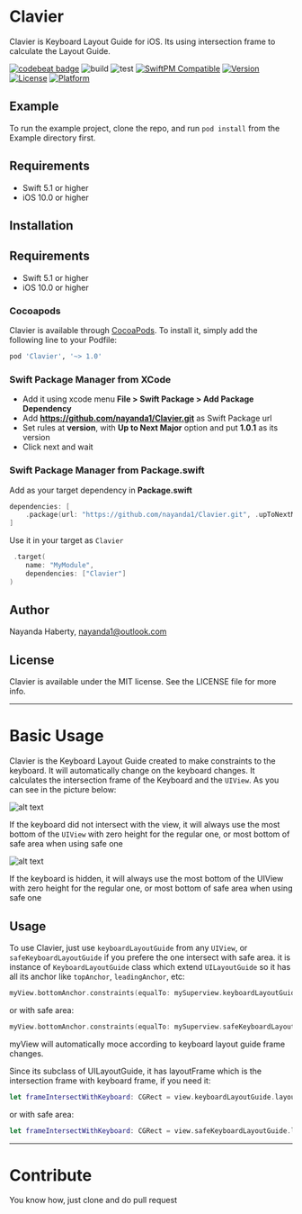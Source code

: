 # Clavier

Clavier is Keyboard Layout Guide for iOS. Its using intersection frame to calculate the Layout Guide.

[![codebeat badge](https://codebeat.co/badges/e012c68d-22fa-430a-8eb4-0c149d31f547)](https://codebeat.co/projects/github-com-nayanda1-clavier-main)
![build](https://github.com/nayanda1/Clavier/workflows/build/badge.svg)
![test](https://github.com/nayanda1/Clavier/workflows/test/badge.svg)
[![SwiftPM Compatible](https://img.shields.io/badge/SwiftPM-Compatible-brightgreen)](https://swift.org/package-manager/)
[![Version](https://img.shields.io/cocoapods/v/Clavier.svg?style=flat)](https://cocoapods.org/pods/Clavier)
[![License](https://img.shields.io/cocoapods/l/Clavier.svg?style=flat)](https://cocoapods.org/pods/Clavier)
[![Platform](https://img.shields.io/cocoapods/p/Clavier.svg?style=flat)](https://cocoapods.org/pods/Clavier)

## Example

To run the example project, clone the repo, and run `pod install` from the Example directory first.

## Requirements

- Swift 5.1 or higher
- iOS 10.0 or higher

## Installation

## Requirements

- Swift 5.1 or higher
- iOS 10.0 or higher

### Cocoapods

Clavier is available through [CocoaPods](https://cocoapods.org). To install
it, simply add the following line to your Podfile:

```ruby
pod 'Clavier', '~> 1.0'
```

### Swift Package Manager from XCode

- Add it using xcode menu **File > Swift Package > Add Package Dependency**
- Add **https://github.com/nayanda1/Clavier.git** as Swift Package url
- Set rules at **version**, with **Up to Next Major** option and put **1.0.1** as its version
- Click next and wait

### Swift Package Manager from Package.swift

Add as your target dependency in **Package.swift**

```swift
dependencies: [
    .package(url: "https://github.com/nayanda1/Clavier.git", .upToNextMajor(from: "1.0.1"))
]
```

Use it in your target as `Clavier`

```swift
 .target(
    name: "MyModule",
    dependencies: ["Clavier"]
)
```

## Author

Nayanda Haberty, nayanda1@outlook.com

## License

Clavier is available under the MIT license. See the LICENSE file for more info.

***

# Basic Usage

Clavier is the Keyboard Layout Guide created to make constraints to the keyboard. It will automatically change on the keyboard changes. It calculates the intersection frame of the Keyboard and the `UIView`. As you can see in the picture below:

![alt text](https://github.com/nayanda1/Clavier/blob/main/KeyboardUp.png)

If the keyboard did not intersect with the view, it will always use the most bottom of the `UIView` with zero height for the regular one, or most bottom of safe area when using safe one

![alt text](https://github.com/nayanda1/Clavier/blob/main/KeyboardDown.png)

If the keyboard is hidden, it will always use the most bottom of the UIView with zero height for the regular one, or most bottom of safe area when using safe one

## Usage

To use Clavier, just use `keyboardLayoutGuide` from any `UIView`, or `safeKeyboardLayoutGuide` if you prefere the one intersect with safe area. it is instance of `KeyboardLayoutGuide` class which extend `UILayoutGuide` so it has all its anchor like `topAnchor`, `leadingAnchor`, etc:

```swift
myView.bottomAnchor.constraints(equalTo: mySuperview.keyboardLayoutGuide.topAnchor)
```

or with safe area:

```swift
myView.bottomAnchor.constraints(equalTo: mySuperview.safeKeyboardLayoutGuide.topAnchor)
```

myView will automatically moce according to keyboard layout guide frame changes.

Since its subclass of UILayoutGuide, it has layoutFrame which is the intersection frame with keyboard frame, if you need it:

```swift
let frameIntersectWithKeyboard: CGRect = view.keyboardLayoutGuide.layoutFrame
```

or with safe area:

```swift
let frameIntersectWithKeyboard: CGRect = view.safeKeyboardLayoutGuide.layoutFrame
```

***

# Contribute

You know how, just clone and do pull request
